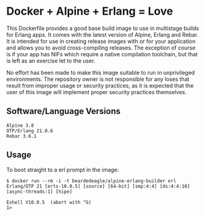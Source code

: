 # Docker + Alpine + Erlang = Love

This Dockerfile provides a good base build image to use in multistage builds for Erlang apps. It comes with the latest version of Alpine, Erlang and Rebar. It is intended for use in creating release images with or for your application and allows you to avoid cross-compiling releases. The exception of course is if your app has NIFs which require a native compilation toolchain, but that is left as an exercise let to the user.

No effort has been made to make this image suitable to run in unprivileged environments. The repository owner is not responsible for any loses that result from improper usage or security practices, as it is expected that the user of this image will implement proper security practices themselves.

## Software/Language Versions

```shell
Alpine 3.8
OTP/Erlang 21.0.6
Rebar 3.6.1
```

## Usage

To boot straight to a erl prompt in the image:

```shell
$ docker run --rm -i -t beardedeagle/alpine-erlang-builder erl
Erlang/OTP 21 [erts-10.0.5] [source] [64-bit] [smp:4:4] [ds:4:4:10] [async-threads:1] [hipe]

Eshell V10.0.5  (abort with ^G)
1>
```
